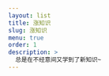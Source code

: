 ```yaml
---
layout: list
title: 涨知识
slug: 涨知识
menu: true
order: 1
description: >
  总是在不经意间又学到了新知识~
---
```

<!-- accent_color: '#268bd2'
accent_image:
  background: '#202020'
  overlay:    false
 -->
